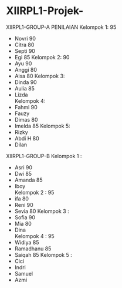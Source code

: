 # XIIRPL1-Projek-
XIIRPL1-GROUP-A	PENILAIAN
Kelompok 1:	95
  - Novri	90					
  - Citra	80	
  - Septi	90
  - Egi		85
Kelompok 2:	90
  - Ayu		90
  - Anggi	80
  - Aisa	80
Kelompok 3:	
  - Dinda	90
  - Aulia	85
  - Lizda	
Kelompok 4:	
  - Fahmi	90
  - Fauzy	
  - Dimas	80
  - Imelda	85
Kelompok 5:	
  - Rizky	
  - Abdi H	80
  - Dilan	
	
XIIRPL1-GROUP-B	
Kelompok 1 :	
  - Asri	90
  - Dwi		85
  - Amanda	85
  - Iboy	
Kelompok 2 :	95	
  - ifa		80
  - Reni	90
  - Sevia	80
Kelompok 3 :	
  - Sofia	90
  - Mia		80
  - Dina	
Kelompok 4 :	95
  - Widiya	85
  - Ramadhanu	85
  - Saiqah	85
Kelompok 5 :	
  - Cici	
  - Indri	
  - Samuel	
  - Azmi	
